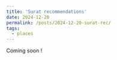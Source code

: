 ```yaml
---
title: 'Surat recommendations'
date: 2024-12-20
permalink: /posts/2024-12-20-surat-rec/
tags:
  - places
---
```


Coming soon !